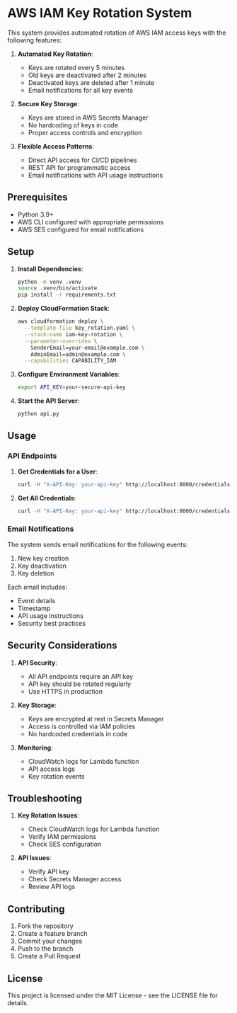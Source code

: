 # AWS IAM Key Rotation System

This system provides automated rotation of AWS IAM access keys with the following features:

1. **Automated Key Rotation**:
   - Keys are rotated every 5 minutes
   - Old keys are deactivated after 2 minutes
   - Deactivated keys are deleted after 1 minute
   - Email notifications for all key events

2. **Secure Key Storage**:
   - Keys are stored in AWS Secrets Manager
   - No hardcoding of keys in code
   - Proper access controls and encryption

3. **Flexible Access Patterns**:
   - Direct API access for CI/CD pipelines
   - REST API for programmatic access
   - Email notifications with API usage instructions

## Prerequisites

- Python 3.9+
- AWS CLI configured with appropriate permissions
- AWS SES configured for email notifications

## Setup

1. **Install Dependencies**:
   ```bash
   python -m venv .venv
   source .venv/bin/activate
   pip install -r requirements.txt
   ```

2. **Deploy CloudFormation Stack**:
   ```bash
   aws cloudformation deploy \
     --template-file key_rotation.yaml \
     --stack-name iam-key-rotation \
     --parameter-overrides \
       SenderEmail=your-email@example.com \
       AdminEmail=admin@example.com \
     --capabilities CAPABILITY_IAM
   ```

3. **Configure Environment Variables**:
   ```bash
   export API_KEY=your-secure-api-key
   ```

4. **Start the API Server**:
   ```bash
   python api.py
   ```

## Usage

### API Endpoints

1. **Get Credentials for a User**:
   ```bash
   curl -H "X-API-Key: your-api-key" http://localhost:8000/credentials/username
   ```

2. **Get All Credentials**:
   ```bash
   curl -H "X-API-Key: your-api-key" http://localhost:8000/credentials
   ```

### Email Notifications

The system sends email notifications for the following events:
1. New key creation
2. Key deactivation
3. Key deletion

Each email includes:
- Event details
- Timestamp
- API usage instructions
- Security best practices

## Security Considerations

1. **API Security**:
   - All API endpoints require an API key
   - API key should be rotated regularly
   - Use HTTPS in production

2. **Key Storage**:
   - Keys are encrypted at rest in Secrets Manager
   - Access is controlled via IAM policies
   - No hardcoded credentials in code

3. **Monitoring**:
   - CloudWatch logs for Lambda function
   - API access logs
   - Key rotation events

## Troubleshooting

1. **Key Rotation Issues**:
   - Check CloudWatch logs for Lambda function
   - Verify IAM permissions
   - Check SES configuration

2. **API Issues**:
   - Verify API key
   - Check Secrets Manager access
   - Review API logs

## Contributing

1. Fork the repository
2. Create a feature branch
3. Commit your changes
4. Push to the branch
5. Create a Pull Request

## License

This project is licensed under the MIT License - see the LICENSE file for details. 